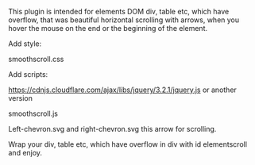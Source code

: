 This plugin is intended for elements DOM div, table etc, which have overflow, that was beautiful horizontal scrolling with arrows, when you hover the mouse on the end or the beginning of the element.

Add style:

smoothscroll.css


Add scripts:

https://cdnjs.cloudflare.com/ajax/libs/jquery/3.2.1/jquery.js or another version

smoothscroll.js


Left-chevron.svg and right-chevron.svg this arrow for scrolling.

Wrap your div, table etc, which have overflow in div with id elementscroll and enjoy.